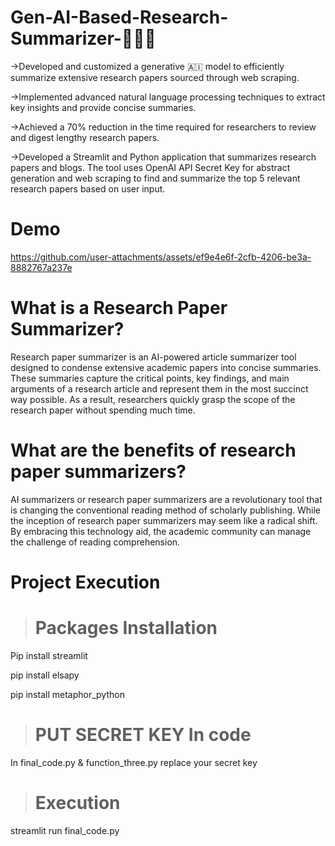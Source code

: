 # Gen-AI-Based-Research-Summarizer-🔎📝🤖
->Developed and customized a generative 🇦🇮 model to efficiently summarize extensive research papers sourced through web scraping.

->Implemented advanced natural language processing techniques to extract key insights and provide concise summaries.

->Achieved a 70% reduction in the time required for researchers to review and digest lengthy research papers.

->Developed a Streamlit and Python application that summarizes research papers and blogs. The tool uses OpenAI
API Secret Key for abstract generation and web scraping to find and summarize the top 5 relevant research papers based on
user input.

# Demo

https://github.com/user-attachments/assets/ef9e4e6f-2cfb-4206-be3a-8882767a237e

# What is a Research Paper Summarizer?
Research paper summarizer is an AI-powered article summarizer tool designed to condense extensive academic papers into concise summaries.
These summaries capture the critical points, key findings, and main arguments of a research article and represent them in the most succinct way possible. As a result, researchers quickly grasp the scope of the research paper without spending much time.

# What are the benefits of research paper summarizers?
AI summarizers or research paper summarizers are a revolutionary tool that is changing the conventional reading method of scholarly publishing. While the inception of research paper summarizers may seem like a radical shift. By embracing this technology aid, the academic community can manage the challenge of reading comprehension.

# Project Execution 
> # Packages Installation
Pip install streamlit
 
pip install elsapy

pip install metaphor_python
> # PUT SECRET KEY In code
In final_code.py & function_three.py replace your secret key
>  # Execution
streamlit run final_code.py
